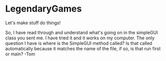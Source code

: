 LegendaryGames
==============

Let's make stuff do things!


So, I have read through and understand what's going on in the simpleGUI class you sent me.
I have tried it and it works on my computer. The only question I have is where is the SimpleGUI method called?
Is that called automatically because it matches the name of the file, if so, is that run first or main?
-Tom

